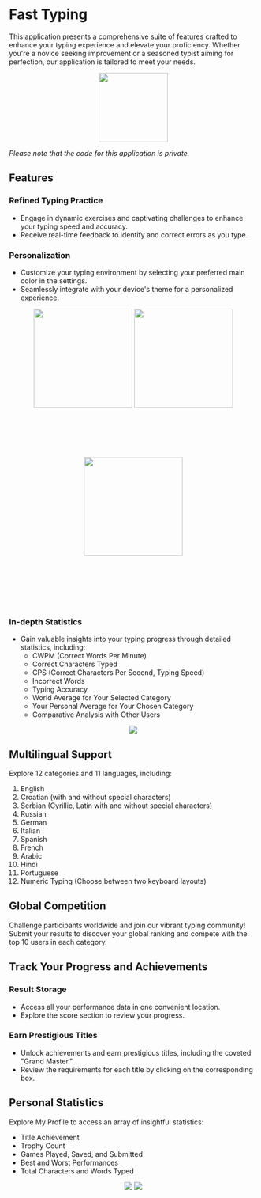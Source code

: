 # Fast Typing
This application presents a comprehensive suite of features crafted to enhance your typing experience and elevate your proficiency. Whether you're a novice seeking improvement or a seasoned typist aiming for perfection, our application is tailored to meet your needs.
<p align="center">
  <img src="images/icon.png" width="140"/>
</p>

*Please note that the code for this application is private.*

## Features

### Refined Typing Practice
- Engage in dynamic exercises and captivating challenges to enhance your typing speed and accuracy.
- Receive real-time feedback to identify and correct errors as you type.

### Personalization
- Customize your typing environment by selecting your preferred main color in the settings.
- Seamlessly integrate with your device's theme for a personalized experience.

<p align="center">
  <img src="images/image1.jpg" width="200" style="margin-bottom: 100px;"/>
  <img src="images/image2.jpg" width="200" style="margin-bottom: 100px;"/>
  <img src="images/image3.jpg" width="200" style="margin-bottom: 100px;"/>
</p>

### In-depth Statistics
- Gain valuable insights into your typing progress through detailed statistics, including:
  - CWPM (Correct Words Per Minute)
  - Correct Characters Typed
  - CPS (Correct Characters Per Second, Typing Speed)
  - Incorrect Words
  - Typing Accuracy
  - World Average for Your Selected Category
  - Your Personal Average for Your Chosen Category
  - Comparative Analysis with Other Users

<p align="center">
  <img src="results.jpg"/>
</p>

## Multilingual Support

Explore 12 categories and 11 languages, including:
1. English
2. Croatian (with and without special characters)
3. Serbian (Cyrillic, Latin with and without special characters)
4. Russian
5. German
6. Italian
7. Spanish
8. French
9. Arabic
10. Hindi
11. Portuguese
12. Numeric Typing (Choose between two keyboard layouts)

## Global Competition

Challenge participants worldwide and join our vibrant typing community! Submit your results to discover your global ranking and compete with the top 10 users in each category.

## Track Your Progress and Achievements

### Result Storage
- Access all your performance data in one convenient location.
- Explore the score section to review your progress.

### Earn Prestigious Titles
- Unlock achievements and earn prestigious titles, including the coveted "Grand Master."
- Review the requirements for each title by clicking on the corresponding box.

## Personal Statistics

Explore My Profile to access an array of insightful statistics:
- Title Achievement
- Trophy Count
- Games Played, Saved, and Submitted
- Best and Worst Performances
- Total Characters and Words Typed

<p align="center">
  <img src="images/profile1.jpg"/>
  <img src="images/profile2.jpg"/>
</p>
